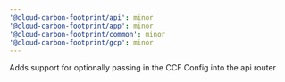 ```yaml
---
'@cloud-carbon-footprint/api': minor
'@cloud-carbon-footprint/app': minor
'@cloud-carbon-footprint/common': minor
'@cloud-carbon-footprint/gcp': minor
---
```


Adds support for optionally passing in the CCF Config into the api router
